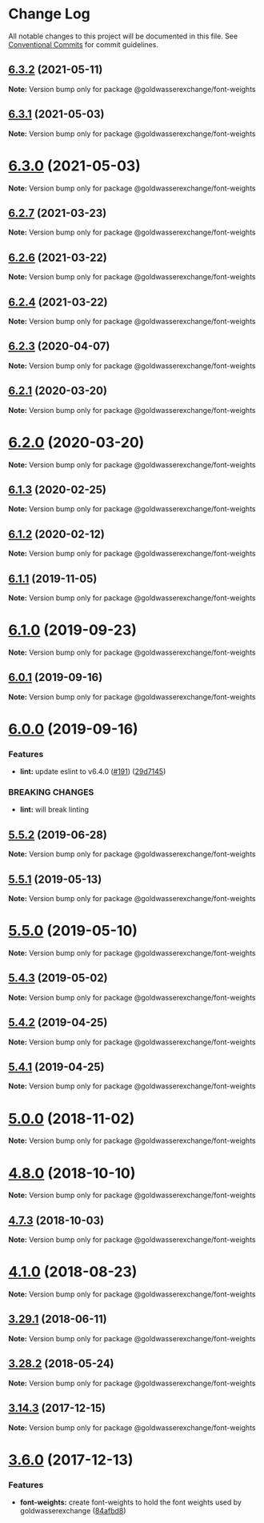 # Change Log

All notable changes to this project will be documented in this file.
See [Conventional Commits](https://conventionalcommits.org) for commit guidelines.

## [6.3.2](https://github.com/goldwasserexchange/public/compare/v6.3.1...v6.3.2) (2021-05-11)

**Note:** Version bump only for package @goldwasserexchange/font-weights





## [6.3.1](https://github.com/goldwasserexchange/public/compare/v6.3.0...v6.3.1) (2021-05-03)

**Note:** Version bump only for package @goldwasserexchange/font-weights





# [6.3.0](https://github.com/goldwasserexchange/public/compare/v6.2.7...v6.3.0) (2021-05-03)

**Note:** Version bump only for package @goldwasserexchange/font-weights





## [6.2.7](https://github.com/goldwasserexchange/public/compare/v6.2.6...v6.2.7) (2021-03-23)

**Note:** Version bump only for package @goldwasserexchange/font-weights





## [6.2.6](https://github.com/goldwasserexchange/public/compare/v6.2.5...v6.2.6) (2021-03-22)

**Note:** Version bump only for package @goldwasserexchange/font-weights





## [6.2.4](https://github.com/goldwasserexchange/public/compare/v6.2.3...v6.2.4) (2021-03-22)

**Note:** Version bump only for package @goldwasserexchange/font-weights





## [6.2.3](https://github.com/goldwasserexchange/public/compare/v6.2.2...v6.2.3) (2020-04-07)

**Note:** Version bump only for package @goldwasserexchange/font-weights





## [6.2.1](https://github.com/goldwasserexchange/public/compare/v6.2.0...v6.2.1) (2020-03-20)

**Note:** Version bump only for package @goldwasserexchange/font-weights





# [6.2.0](https://github.com/goldwasserexchange/public/compare/v6.1.3...v6.2.0) (2020-03-20)

**Note:** Version bump only for package @goldwasserexchange/font-weights





## [6.1.3](https://github.com/goldwasserexchange/public/compare/v6.1.2...v6.1.3) (2020-02-25)

**Note:** Version bump only for package @goldwasserexchange/font-weights





## [6.1.2](https://github.com/goldwasserexchange/public/compare/v6.1.1...v6.1.2) (2020-02-12)

**Note:** Version bump only for package @goldwasserexchange/font-weights





## [6.1.1](https://github.com/goldwasserexchange/public/compare/v6.1.0...v6.1.1) (2019-11-05)

**Note:** Version bump only for package @goldwasserexchange/font-weights





# [6.1.0](https://github.com/goldwasserexchange/public/compare/v6.0.1...v6.1.0) (2019-09-23)

**Note:** Version bump only for package @goldwasserexchange/font-weights





## [6.0.1](https://github.com/goldwasserexchange/public/compare/v6.0.0...v6.0.1) (2019-09-16)

**Note:** Version bump only for package @goldwasserexchange/font-weights





# [6.0.0](https://github.com/goldwasserexchange/public/compare/v5.5.3...v6.0.0) (2019-09-16)


### Features

* **lint:** update eslint to v6.4.0 ([#191](https://github.com/goldwasserexchange/public/issues/191)) ([29d7145](https://github.com/goldwasserexchange/public/commit/29d7145))


### BREAKING CHANGES

* **lint:** will break linting





## [5.5.2](https://github.com/goldwasserexchange/public/compare/v5.5.1...v5.5.2) (2019-06-28)

**Note:** Version bump only for package @goldwasserexchange/font-weights





## [5.5.1](https://github.com/goldwasserexchange/public/compare/v5.5.0...v5.5.1) (2019-05-13)

**Note:** Version bump only for package @goldwasserexchange/font-weights





# [5.5.0](https://github.com/goldwasserexchange/public/compare/v5.4.4...v5.5.0) (2019-05-10)

**Note:** Version bump only for package @goldwasserexchange/font-weights





## [5.4.3](https://github.com/goldwasserexchange/public/compare/v5.4.2...v5.4.3) (2019-05-02)

**Note:** Version bump only for package @goldwasserexchange/font-weights





## [5.4.2](https://github.com/goldwasserexchange/public/compare/v5.4.1...v5.4.2) (2019-04-25)

**Note:** Version bump only for package @goldwasserexchange/font-weights





## [5.4.1](https://github.com/goldwasserexchange/public/compare/v5.4.0...v5.4.1) (2019-04-25)

**Note:** Version bump only for package @goldwasserexchange/font-weights





# [5.0.0](https://github.com/goldwasserexchange/public/compare/v4.12.1...v5.0.0) (2018-11-02)

**Note:** Version bump only for package @goldwasserexchange/font-weights





<a name="4.8.0"></a>
# [4.8.0](https://github.com/goldwasserexchange/public/compare/v4.7.3...v4.8.0) (2018-10-10)

**Note:** Version bump only for package @goldwasserexchange/font-weights





<a name="4.7.3"></a>
## [4.7.3](https://github.com/goldwasserexchange/javascript/tree/master/packages/style/font-weights/compare/v4.7.2...v4.7.3) (2018-10-03)

**Note:** Version bump only for package @goldwasserexchange/font-weights





<a name="4.1.0"></a>
# [4.1.0](https://github.com/goldwasserexchange/javascript/tree/master/packages/style/font-weights/compare/v4.0.2...v4.1.0) (2018-08-23)




**Note:** Version bump only for package @goldwasserexchange/font-weights

<a name="3.29.1"></a>
## [3.29.1](https://github.com/goldwasserexchange/javascript/tree/master/packages/font-weights/compare/v3.29.0...v3.29.1) (2018-06-11)




**Note:** Version bump only for package @goldwasserexchange/font-weights

<a name="3.28.2"></a>
## [3.28.2](https://github.com/goldwasserexchange/javascript/tree/master/packages/font-weights/compare/v3.28.1...v3.28.2) (2018-05-24)




**Note:** Version bump only for package @goldwasserexchange/font-weights

<a name="3.14.3"></a>
## [3.14.3](https://github.com/goldwasserexchange/javascript/tree/master/packages/font-weights/compare/v3.14.2...v3.14.3) (2017-12-15)




**Note:** Version bump only for package @goldwasserexchange/font-weights

<a name="3.6.0"></a>
# [3.6.0](https://github.com/goldwasserexchange/javascript/compare/v3.5.0...v3.6.0) (2017-12-13)


### Features

* **font-weights:** create font-weights to hold the font weights used by goldwasserexchange ([84afbd8](https://github.com/goldwasserexchange/javascript/commit/84afbd8))
